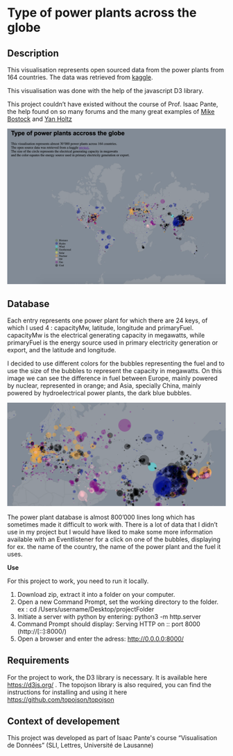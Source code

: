 # Type of power plants across the globe
## Description 

This visualisation represents open sourced data from the power plants from 164 countries. The data was retrieved from [kaggle](https://www.kaggle.com/mathurinache/global-power-plant-database).

This visualisation was done with the help of the javascript D3 library.

This project couldn’t have existed without the course of Prof. Isaac Pante, the help found on so many forums and the many great examples of [Mike Bostock](https://bost.ocks.org/mike/) and [Yan Holtz](https://www.d3-graph-gallery.com/index.html)

![visualisationscreenshot](/screenshots/screenshot_data.png) 

## Database
Each entry represents one power plant for which there are 24 keys, of which I used 4 : capacityMw, latitude, longitude and primaryFuel. capacityMw is the electrical generating capacity in megawatts, while primaryFuel is the energy source used in primary electricity generation or export, and the latitude and longitude.

I decided to use different colors for the bubbles representing the fuel and to use the size of the bubbles to represent the capacity in megawatts. 
On this image we can see the difference in fuel between Europe, mainly powered by nuclear, represented in orange; and Asia, specially China, mainly powered by hydroelectrical power plants, the dark blue bubbles.

![bubbles screenshot](/screenshots/screenshot_bubbles.png)

The power plant database is almost 800’000 lines long which has sometimes made it difficult to work with. There is a lot of data that I didn’t use in my project but I would have liked to make some more information available with an Eventlistener for a click on one of the bubbles, displaying for ex. the name of the country, the name of the power plant and the fuel it uses. 

**Use**

For this project to work, you need to run it locally.
1. Download zip, extract it into a folder on your computer.
2. Open a new Command Prompt, set the working directory to the folder. ex : cd /Users/username/Desktop/projectFolder
3. Initiate a server with python by entering: python3 -m http.server
4. Command Prompt should display: Serving HTTP on :: port 8000 (http://[::]:8000/)
5. Open a browser and enter the adress: http://0.0.0.0:8000/

## Requirements
For the project to work, the D3 library is necessary. It is available here https://d3js.org/ . The topojson library is also required, you can find the instructions for installing and using it here https://github.com/topojson/topojson 

## Context of developement
This project was developed as part of Isaac Pante's course “Visualisation de Données” (SLI, Lettres, Université de Lausanne)


